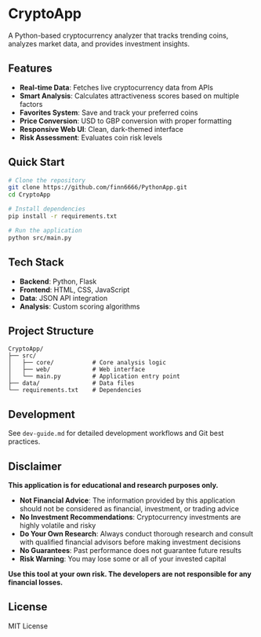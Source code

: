 # CryptoApp

A Python-based cryptocurrency analyzer that tracks trending coins, analyzes market data, and provides investment insights.

## Features

- **Real-time Data**: Fetches live cryptocurrency data from APIs
- **Smart Analysis**: Calculates attractiveness scores based on multiple factors
- **Favorites System**: Save and track your preferred coins
- **Price Conversion**: USD to GBP conversion with proper formatting
- **Responsive Web UI**: Clean, dark-themed interface
- **Risk Assessment**: Evaluates coin risk levels

## Quick Start

```bash
# Clone the repository
git clone https://github.com/finn6666/PythonApp.git
cd CryptoApp

# Install dependencies
pip install -r requirements.txt

# Run the application
python src/main.py
```

## Tech Stack

- **Backend**: Python, Flask
- **Frontend**: HTML, CSS, JavaScript
- **Data**: JSON API integration
- **Analysis**: Custom scoring algorithms

## Project Structure

```
CryptoApp/
├── src/
│   ├── core/           # Core analysis logic
│   ├── web/            # Web interface
│   └── main.py         # Application entry point
├── data/               # Data files
└── requirements.txt    # Dependencies
```

## Development

See `dev-guide.md` for detailed development workflows and Git best practices.

## Disclaimer

**This application is for educational and research purposes only.**

- **Not Financial Advice**: The information provided by this application should not be considered as financial, investment, or trading advice
- **No Investment Recommendations**: Cryptocurrency investments are highly volatile and risky
- **Do Your Own Research**: Always conduct thorough research and consult with qualified financial advisors before making investment decisions
- **No Guarantees**: Past performance does not guarantee future results
- **Risk Warning**: You may lose some or all of your invested capital

**Use this tool at your own risk. The developers are not responsible for any financial losses.**

## License

MIT License
